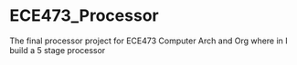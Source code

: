 # ECE473_Processor
The final processor project for ECE473 Computer Arch and Org where in I build a 5 stage processor
